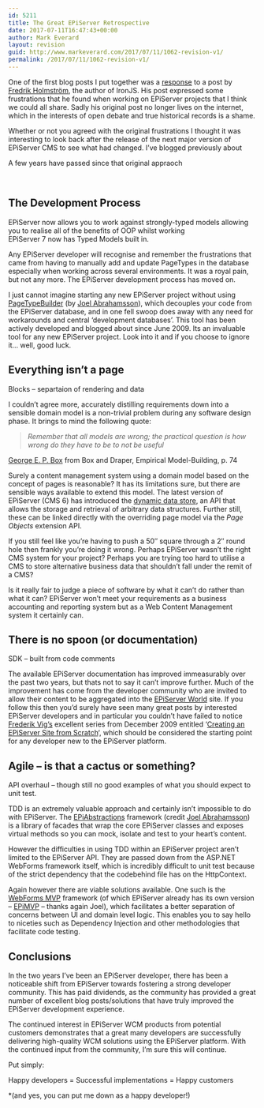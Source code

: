 ```yaml
---
id: 5211
title: The Great EPiServer Retrospective
date: 2017-07-11T16:47:43+00:00
author: Mark Everard
layout: revision
guid: http://www.markeverard.com/2017/07/11/1062-revision-v1/
permalink: /2017/07/11/1062-revision-v1/
---
```

One of the first blog posts I put together was a <a title="The Great EPiServer Informed Response" href="http://www.markeverard.com/2010/04/20/the-great-episerver-informed-response/" target="_blank">response</a> to a post by <a title="Fredrik Holmström " href="https://twitter.com/fjholmstrom" target="_blank">Fredrik Holmström</a>, the author of IronJS. His post expressed some frustrations that he found when working on EPiServer projects that I think we could all share. Sadly his original post no longer lives on the internet, which in the interests of open debate and true historical records is a shame.

Whether or not you agreed with the original frustrations I thought it was interesting to look back after the release of the next major version of EPiServer CMS to see what had changed. I&#8217;ve blogged previously about 

A few years have passed since that original appraoch

&nbsp;

## The Development Process

EPiServer now allows you to work against strongly-typed models allowing you to realise all of the benefits of OOP whilst working  
EPiServer 7 now has Typed Models built in.

Any EPiServer developer will recognise and remember the frustrations that came from having to manually add and update PageTypes in the database especially when working across several environments. It was a royal pain, but not any more. The EPiServer development process has moved on.

I just cannot imagine starting any new EPiServer project without using [PageTypeBuilder](http://pagetypebuilder.codeplex.com/ "PageTypeBuilder") (by [Joel Abrahamsson](http://joelabrahamsson.com/ "Joel Abrahamsson")), which decouples your code from the EPiServer database, and in one fell swoop does away with any need for workarounds and central &#8216;development databases&#8217;. This tool has been actively developed and blogged about since June 2009. Its an invaluable tool for any new EPiServer project. Look into it and if you choose to ignore it&#8230; well, good luck.

## Everything isn’t a page

Blocks &#8211; separtaion of rendering and data

I couldn&#8217;t agree more, accurately distilling requirements down into a sensible domain model is a non-trivial problem during any software design phase. It brings to mind the following quote:

> _Remember that all models are wrong; the practical question is how wrong do they have to be to not be useful_

[George E. P. Box](http://en.wikipedia.org/wiki/George_E._P._Box) from Box and Draper, Empirical Model-Building, p. 74

Surely a content management system using a domain model based on the concept of pages is reasonable? It has its limitations sure, but there are sensible ways available to extend this model. The latest version of EPiServer (CMS 6) has introduced the [dynamic data store](http://world.episerver.com/Blogs/Paul-Smith/Dates1/2009/10/Introducing-The-Dynamic-Data-Store/ "Dynamic Data Store"), an API that allows the storage and retrieval of arbitrary data structures. Further still, these can be linked directly with the overriding page model via the _Page Objects_ extension API.

If you still feel like you&#8217;re having to push a 50&#8243; square through a 2&#8243; round hole then frankly you&#8217;re doing it wrong. Perhaps EPiServer wasn&#8217;t the right CMS system for your project? Perhaps you are trying too hard to utilise a CMS to store alternative business data that shouldn&#8217;t fall under the remit of a CMS?

Is it really fair to judge a piece of software by what it can&#8217;t do rather than what it can? EPiServer won&#8217;t meet your requirements as a business accounting and reporting system but as a Web Content Management system it certainly can.

## There is no spoon (or documentation)

SDK &#8211; built from code comments

The available EPiServer documentation has improved immeasurably over the past two years, but thats not to say it can&#8217;t improve further. Much of the improvement has come from the developer community who are invited to allow their content to be aggregated into the [EPiServer World](http://world.episerver.com/ "EPiServer World") site. If you follow this then you&#8217;d surely have seen many great posts by interested EPiServer developers and in particular you couldn&#8217;t have failed to notice [Frederik Vig&#8217;s](http://www.frederikvig.com/ "Frederik Vig") excellent series from December 2009 entitled &#8216;[Creating an EPiServer Site from Scratch](http://www.frederikvig.com/2009/12/introduction-create-an-episerver-site-from-scratch/ "Creating an EPiServer site from scratch")&#8216;, which should be considered the starting point for any developer new to the EPiServer platform.

## Agile – is that a cactus or something?

API overhaul &#8211; though still no good examples of what you should expect to unit test.

TDD is an extremely valuable approach and certainly isn&#8217;t impossible to do with EPiServer. The [EPiAbstractions](http://epiabstractions.codeplex.com/ "EPiAbstractions") framework (credit [Joel Abrahamsson](http://joelabrahamsson.com/ "Joel Abrahamsson")) is a library of facades that wrap the core EPiServer classes and exposes virtual methods so you can mock, isolate and test to your heart&#8217;s content.

However the difficulties in using TDD within an EPiServer project aren&#8217;t limited to the EPiServer API. They are passed down from the ASP.NET WebForms framework itself, which is incredibly difficult to unit test because of the strict dependency that the codebehind file has on the HttpContext.

Again however there are viable solutions available. One such is the [WebForms MVP](http://webformsmvp.com/ "WebForms MVP") framework (of which EPiServer already has its own version &#8211; [EPiMVP](http://joelabrahamsson.com/entry/introducing-epimvp-a-framework-for-using-web-forms-mvp-with-episerver-cms "EPiMVP") &#8211; thanks again Joel), which facilitates a better separation of concerns between UI and domain level logic. This enables you to say hello to niceties such as Dependency Injection and other methodologies that facilitate code testing.

## Conclusions

In the two years I&#8217;ve been an EPiServer developer, there has been a noticeable shift from EPiServer towards fostering a strong developer community. This has paid dividends, as the community has provided a great number of excellent blog posts/solutions that have truly improved the EPiServer development experience.

The continued interest in EPiServer WCM products from potential customers demonstrates that a great many developers are successfully delivering high-quality WCM solutions using the EPiServer platform. With the continued input from the community, I&#8217;m sure this will continue.

Put simply:

Happy developers = Successful implementations = Happy customers

*(and yes, you can put me down as a happy developer!)